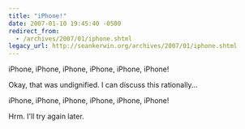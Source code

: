 ```yaml
---
title: "iPhone!"
date: 2007-01-10 19:45:40 -0500
redirect_from:
  - /archives/2007/01/iphone.shtml
legacy_url: http://seankerwin.org/archives/2007/01/iphone.shtml
---
```

iPhone, iPhone, iPhone, iPhone, iPhone, iPhone!

Okay, that was undignified.  I can discuss this rationally...

iPhone, iPhone, iPhone, iPhone, iPhone, iPhone!

Hrm.  I'll try again later.
